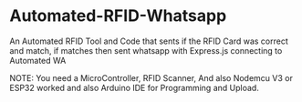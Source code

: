 # Automated-RFID-Whatsapp
An Automated RFID Tool and Code that sents if the RFID Card was correct and match, if matches then sent whatsapp with Express.js connecting to Automated WA

NOTE: You need a MicroController, RFID Scanner, And also Nodemcu V3 or ESP32 worked and also Arduino IDE for Programming and Upload.
